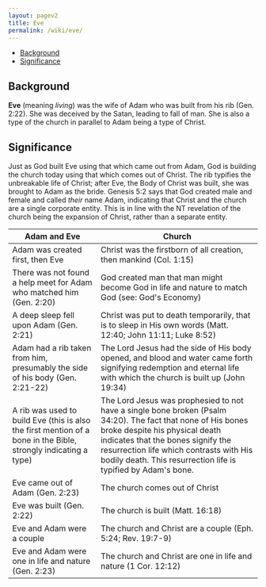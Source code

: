 ```yaml
---
layout: pagev2
title: Eve
permalink: /wiki/eve/
---
```

- [Background](#background)
- [Significance](#significance)

## Background

**Eve** (meaning *living*) was the wife of Adam who was built from his rib (Gen. 2:22). She was deceived by the Satan, leading to fall of man. She is also a type of the church in parallel to Adam being a type of Christ.

## Significance

Just as God built Eve using that which came out from Adam, God is building the church today using that which comes out of Christ. The rib typifies the unbreakable life of Christ; after Eve, the Body of Christ was built, she was brought to Adam as the bride. Genesis 5:2 says that God created male and female and called *their* name Adam, indicating that Christ and the church are a single corporate entity. This is in line with the NT revelation of the church being the expansion of Christ, rather than a separate entity.

| Adam and Eve | Church |
| --- | --- |
| Adam was created first, then Eve | Christ was the firstborn of all creation, then mankind (Col. 1:15) |
| There was not found a help meet for Adam who matched him (Gen. 2:20) | God created man that man might become God in life and nature to match God (see: God's Economy) |
| A deep sleep fell upon Adam (Gen. 2:21) | Christ was put to death temporarily, that is to sleep in His own words (Matt. 12:40; John 11:11; Luke 8:52) |
| Adam had a rib taken from him, presumably the side of his body (Gen. 2:21-22) | The Lord Jesus had the side of His body opened, and blood and water came forth signifying redemption and eternal life with which the church is built up (John 19:34) |
| A rib was used to build Eve (this is also the first mention of a bone in the Bible, strongly indicating a type) | The Lord Jesus was prophesied to not have a single bone broken (Psalm 34:20). The fact that none of His bones broke despite his physical death indicates that the bones signify the resurrection life which contrasts with His bodily death. This resurrection life is typified by Adam's bone. |
| Eve came out of Adam (Gen. 2:23) | The church comes out of Christ |
| Eve was built (Gen. 2:22) | The church is built (Matt. 16:18) |
| Eve and Adam were a couple | The church and Christ are a couple (Eph. 5:24; Rev. 19:7-9) |
| Eve and Adam were one in life and nature (Gen. 2:23) | The church and Christ are one in life and nature (1 Cor. 12:12) |